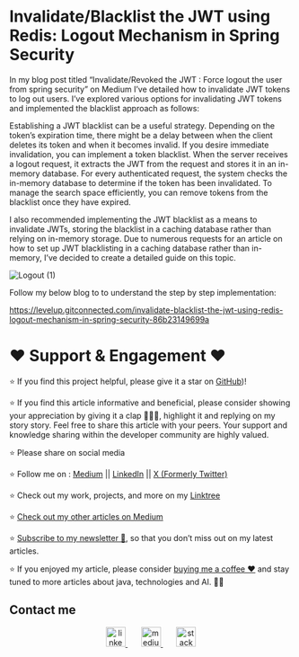 <h1>Invalidate/Blacklist the JWT using Redis: Logout Mechanism in Spring Security</h1>

In my blog post titled “Invalidate/Revoked the JWT : Force logout the user from spring security” on Medium I’ve detailed how to invalidate JWT tokens to log out users. I’ve explored various options for invalidating JWT tokens and implemented the blacklist approach as follows:

Establishing a JWT blacklist can be a useful strategy. Depending on the token’s expiration time, there might be a delay between when the client deletes its token and when it becomes invalid. If you desire immediate invalidation, you can implement a token blacklist. When the server receives a logout request, it extracts the JWT from the request and stores it in an in-memory database. For every authenticated request, the system checks the in-memory database to determine if the token has been invalidated. To manage the search space efficiently, you can remove tokens from the blacklist once they have expired.

I also recommended implementing the JWT blacklist as a means to invalidate JWTs, storing the blacklist in a caching database rather than relying on in-memory storage. Due to numerous requests for an article on how to set up JWT blacklisting in a caching database rather than in-memory, I’ve decided to create a detailed guide on this topic.

![Logout (1)](https://github.com/user-attachments/assets/3d4cb47f-2ac4-4d42-aadf-31afec94b891)


Follow my below blog to to understand the step by step implementation:

https://levelup.gitconnected.com/invalidate-blacklist-the-jwt-using-redis-logout-mechanism-in-spring-security-86b23149699a

<h1>❤️ Support & Engagement ❤️</h1>

⭐ If you find this project helpful, please give it a star on [GitHub](https://github.com/zees007/invalidate-blacklist-jwt-using-redis-spring-boot))! 

⭐ If you find this article informative and beneficial, please consider showing your appreciation by giving it a clap 👏👏👏, highlight it and replying on my story story. Feel free to share this article with your peers. Your support and knowledge sharing within the developer community are highly valued.

⭐ Please share on social media

⭐ Follow me on : [Medium](https://medium.com/@mhmdzeeshan) || [LinkedIn](https://www.linkedin.com/in/zeeshan-adil-a94b3867/) || [X (Formerly Twitter)](https://x.com/DevZeesCraft)

⭐ Check out my work, projects, and more on my [Linktree](https://linktr.ee/zees007)

⭐ [Check out my other articles on Medium](https://medium.com/@mhmdzeeshan)

⭐ [Subscribe to my newsletter 📧](https://medium.com/@mhmdzeeshan/subscribe), so that you don’t miss out on my latest articles.

⭐ If you enjoyed my article, please consider [buying me a coffee ❤️](https://buymeacoffee.com/mhmdzeeshan) and stay tuned to more articles about java, technologies and AI. 🧑‍💻


## Contact me

<div align="center">
  <a href="https://www.linkedin.com/in/zeeshan-adil-a94b3867/" target="_blank">
    <img src="https://img.shields.io/static/v1?message=LinkedIn&logo=linkedin&label=&color=0077B5&logoColor=white&labelColor=&style=flat" height="35" alt="linkedin logo"  />
  </a>
  <img width="20" />
  <a href="https://medium.com/@mhmdzeeshan" target="_blank">
    <img src="https://img.shields.io/static/v1?message=medium&logo=medium&label=&color=black&logoColor=white&labelColor=&style=flat" height="35" alt="medium logo"  />
  </a>
  <img width="20" />
  <a href="https://facebook.com/groups/321306497491174/?ref=share_group_link" target="_blank">
    <img src="https://img.shields.io/static/v1?message=facebook&logo=facebook&label=&color=1877F2&logoColor=white&labelColor=&style=flat" height="35" alt="stackoverflow logo"  />
  </a>
</div>
